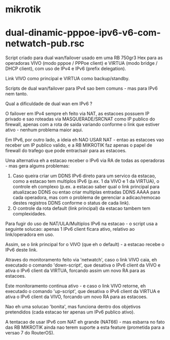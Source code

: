 # mikrotik

# dual-dinamic-pppoe-ipv6-v6-com-netwatch-pub.rsc

Script criado para dual wan/failover usado em uma RB 750gr3 Hex para as operadoras VIVO (modo pppoe / PPPoe client) e VIRTUA (modo bridge / DHCP client), com uso de IPv4 e IPv6 (prefix delegation).

Link VIVO como principal e VIRTUA como backup/standby.

Scripts de dual wan/failover para IPv4 sao bem comuns - mas para IPv6 nem tanto.

Qual a dificuldade de dual wan em IPv6 ?

O failover em IPv4 sempre eh feito via NAT, as estacoes possuem IP privado e sao roteadas via MASQUERADE/SRCNAT como IP publico do firewall, apenas com a rota de saida variando conforme o link que estiver ativo - nenhum problema maior aqui.

Em IPv6, por outro lado, a ideia eh NAO USAR NAT - entao as estacoes vao receber um IP publico valido, e a RB MIKROTIK faz apenas o papel de firewall do trafego que pode entrar/sair para as estacoes.

Uma alternativa eh a estacao receber o IPv6 via RA de todas as operadoras - mas gera algums problemas:
1) Caso queira criar um DDNS IPv6 direto para um servico da estacao, como a estacao tem multiplos IPv6 (p.ex. 1 da VIVO e 1 da VIRTUA), o controle eh complexo (p.ex. a estacao saber qual o link principal para atualizacao DDNS ou entao criar multiplas entradas DDNS AAAA para cada operadora, mas com o problema de gerenciar a adicao/remocao destes registros DDNS conforme o status de cada link).
2) O controle da rota default (link principal) da estacao tambem tem complexidades.

Para fugir do uso de NAT/ULA/Multiplos IPv6 na estacao - o script usa a seguinte solucao: apenas 1 IPv6 client ficara ativo, relativo ao link/operadora em uso.

Assim, se o link principal for o VIVO (que eh o default) - a estacao recebe o IPv6 deste link.

Atraves do monitoramento feito via 'netwatch', caso o link VIVO caia, eh executado o comando 'down-script', que desativa o IPv6 client da VIVO e ativa o IPv6 client da VIRTUA, forcando assim um novo RA para as estacoes.

Este monitoramento continua ativo - e caso o link VIVO retorne, eh executado o comando 'up-script', que desativa o IPv6 client da VIRTUA e ativa o IPv6 client da VIVO, forcando um novo RA para as estacoes.

Nao eh uma solucao 'bonita', mas funciona dentro dos objetivos pretendidos (cada estacao ter apenas um IPv6 publico ativo).

A tentacao de usar IPv6 com NAT eh grande (NAT66) - mas esbarra no fato das RB MIKROTIK ainda nao terem suporte a esta feature (prometida para a versao 7 do RouterOS).
